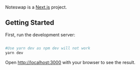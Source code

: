 Noteswap is a [Next.js](https://nextjs.org/) project.

## Getting Started

First, run the development server:

```bash

#Use yarn dev as npm dev will not work
yarn dev
```

Open [http://localhost:3000](http://localhost:3000) with your browser to see the result.
